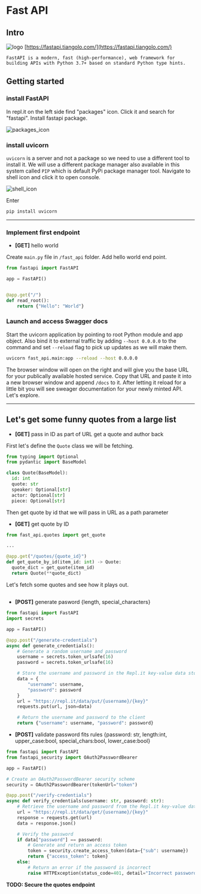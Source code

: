 # Fast API
## Intro
![logo](https://fastapi.tiangolo.com/img/logo-margin/logo-teal.png)
[https://fastapi.tiangolo.com/](https://fastapi.tiangolo.com/)
```
FastAPI is a modern, fast (high-performance), web framework for building APIs with Python 3.7+ based on standard Python type hints.
```

## Getting started
### install FastAPI

In repl.it on the left side find "packages" icon. Click it and search for "fastapi". Install fastapi package. 

![packages_icon](https://media.githubusercontent.com/media/ilyaGotfryd/crud-maven/main/docs/images/packages_btn.png)

### install uvicorn
`uvicorn` is a server and not a package so we need to use a different tool to install it. We will use a different package manager also available in this system called `PIP` which is default PyPi package manager tool. Navigate to shell icon and click it to open console.

![shell_icon](https://media.githubusercontent.com/media/ilyaGotfryd/crud-maven/main/docs/images/shell_btn.png) 

Enter
```bash
pip install uvicorn
```
---
### Implement first endpoint
- **[GET]** hello world

Create `main.py` file in `/fast_api` folder. Add hello world end point.
```python
from fastapi import FastAPI

app = FastAPI()


@app.get("/")
def read_root():
    return {"Hello": "World"}

```

### Launch and access Swagger docs
Start the uvicorn application by pointing to root Python module and app object. Also bind it to external traffic by adding `--host 0.0.0.0` to the command and set `--reload` flag to pick up updates as we will make them.
```bash
uvicorn fast_api.main:app --reload --host 0.0.0.0
```
The browser window will open on the right and will give you the base URL for your publically available hosted service. Copy that URL and paste it into a new browser window and append `/docs` to it. After letting it reload for a little bit you will see sweager documentation for your newly minted API. Let's explore.

---
## Let's get some funny quotes from a large list
- **[GET]** pass in ID as part of URL get a quote and author back

First let's define the `Quote` class we will be fetching.

```Python
from typing import Optional
from pydantic import BaseModel

class Quote(BaseModel):
  id: int
  quote: str
  speaker: Optional[str]
  actor: Optional[str]
  piece: Optional[str]

```

Then get quote by id that we will pass in URL as a path parameter

- **[GET]** get quote by ID
```python
from fast_api.quotes import get_quote

...

@app.get("/quotes/{quote_id}")
def get_quote_by_id(item_id: int) -> Quote:
  quote_dict = get_quote(item_id)
  return Quote(**quote_dict)
```

Let's fetch some quotes and see how it plays out.

## 
- **[POST]** generate pasword {length, special_characters}
```python
from fastapi import FastAPI
import secrets

app = FastAPI()

@app.post("/generate-credentials")
async def generate_credentials():
    # Generate a random username and password
    username = secrets.token_urlsafe(16)
    password = secrets.token_urlsafe(16)

    # Store the username and password in the Repl.it key-value data store
    data = {
        "username": username,
        "password": password
    }
    url = "https://repl.it/data/put/{username}/{key}"
    requests.put(url, json=data)

    # Return the username and password to the client
    return {"username": username, "password": password}
```
- **[POST]** validate password fits rules {password: str, length:int, upper_case:bool, special_chars:bool, lower_case:bool} 

```python
from fastapi import FastAPI
from fastapi_security import OAuth2PasswordBearer

app = FastAPI()

# Create an OAuth2PasswordBearer security scheme
security = OAuth2PasswordBearer(tokenUrl="token")

@app.post("/verify-credentials")
async def verify_credentials(username: str, password: str):
    # Retrieve the username and password from the Repl.it key-value data store
    url = "https://repl.it/data/get/{username}/{key}"
    response = requests.get(url)
    data = response.json()

    # Verify the password
    if data["password"] == password:
        # Generate and return an access token
        token = security.create_access_token(data={"sub": username})
        return {"access_token": token}
    else:
        # Return an error if the password is incorrect
        raise HTTPException(status_code=401, detail="Incorrect password")
```

**TODO: Secure the quotes endpoint** 